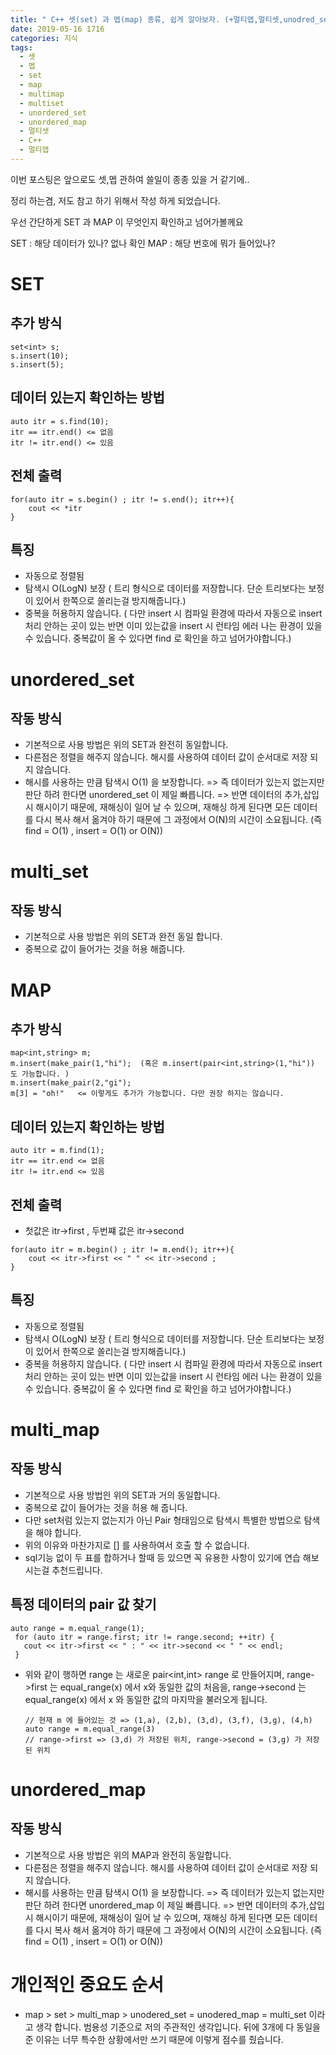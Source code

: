```yaml
---
title: " C++ 셋(set) 과 멥(map) 종류, 쉽게 알아보자. (+멀티맵,멀티셋,unodred_set,multi_set)  "
date: 2019-05-16 1716
categories: 지식
tags: 
  - 셋
  - 멥
  - set
  - map
  - multimap
  - multiset
  - unordered_set
  - unordered_map
  - 멀티셋
  - C++
  - 멀티맵
---
```


이번 포스팅은 앞으로도 셋,멥 관하여 쓸일이 종종 있을 거 같기에..

정리 하는겸, 저도 참고 하기 위해서 작성 하게 되었습니다.

우선 간단하게 SET 과 MAP 이 무엇인지 확인하고 넘어가볼께요

SET : 해당 데이터가 있나? 없나 확인
MAP : 해당 번호에 뭐가 들어있나? 

# SET

## 추가 방식
```
set<int> s;
s.insert(10);
s.insert(5);
```
## 데이터 있는지 확인하는 방법
```
auto itr = s.find(10);
itr == itr.end() <= 없음
itr != itr.end() <= 있음
```

## 전체 출력
```
for(auto itr = s.begin() ; itr != s.end(); itr++){
    cout << *itr
}
```

## 특징
- 자동으로 정렬됨
- 탐색시 O(LogN) 보장 ( 트리 형식으로 데이터를 저장합니다. 단순 트리보다는 보정이 있어서 한쪽으로 쏠리는걸 방지해줍니다.)
- 중복을 허용하지 않습니다. ( 다만 insert 시 컴파일 환경에 따라서 자동으로 insert처리 안하는 곳이 있는 반면
  이미 있는값을 insert 시 런타임 에러 나는 환경이 있을 수 있습니다. 중복값이 올 수 있다면 find 로 확인을 하고 넘어가야합니다.)
  
# unordered_set
## 작동 방식 
 - 기본적으로 사용 방법은 위의 SET과 완전히 동일합니다.
 - 다른점은 정렬을 해주지 않습니다. 해시를 사용하여 데이터 값이 순서대로 저장 되지 않습니다.
 - 해시를 사용하는 만큼 탐색시 O(1) 을 보장합니다. 
   => 즉 데이터가 있는지 없는지만 판단 하려 한다면 unordered_set 이 제일 빠릅니다.
   => 반면 데이터의 추가,삽입 시 해시이기 때문에, 재해싱이 일어 날 수 있으며, 재해싱 하게 된다면
    모든 데이터를 다시 복사 해서 옮겨야 하기 때문에 그 과정에서 O(N)의 시간이 소요됩니다.
    (즉 find = O(1) , insert = O(1) or O(N))
    
# multi_set
## 작동 방식
 - 기본적으로 사용 방법은 위의 SET과 완전 동일 합니다.
 - 중복으로 값이 들어가는 것을 허용 해줍니다. 
 
 
 
# MAP
## 추가 방식
```
map<int,string> m;
m.insert(make_pair(1,"hi");  (혹은 m.insert(pair<int,string>(1,"hi")) 도 가능합니다. )
m.insert(make_pair(2,"gi");
m[3] = "oh!"   <= 이렇게도 추가가 가능합니다. 다만 권장 하지는 않습니다.
```
## 데이터 있는지 확인하는 방법
```
auto itr = m.find(1);
itr == itr.end <= 없음
itr != itr.end <= 있음
```

## 전체 출력
- 첫값은 itr->first , 두번쨰 값은 itr->second
```
for(auto itr = m.begin() ; itr != m.end(); itr++){
    cout << itr->first << " " << itr->second ;  
}
```

## 특징
- 자동으로 정렬됨
- 탐색시 O(LogN) 보장 ( 트리 형식으로 데이터를 저장합니다. 단순 트리보다는 보정이 있어서 한쪽으로 쏠리는걸 방지해줍니다.)
- 중복을 허용하지 않습니다. ( 다만 insert 시 컴파일 환경에 따라서 자동으로 insert처리 안하는 곳이 있는 반면
  이미 있는값을 insert 시 런타임 에러 나는 환경이 있을 수 있습니다. 중복값이 올 수 있다면 find 로 확인을 하고 넘어가야합니다.)
 
 # multi_map
 ## 작동 방식
  - 기본적으로 사용 방법읜 위의 SET과 거의 동일합니다.
  - 중복으로 값이 들어가는 것을 허용 해 줍니다.
  - 다만 set처럼 있는지 없는지가 아닌 Pair 형태임으로 탐색시 특별한 방법으로 탐색을 해야 합니다.
  - 위의 이유와 마찬가지로 [] 를 사용하여서 호출 할 수 없습니다.
  - sql기능 없이 두 표를 합하거나 할때 등 있으면 꼭 유용한 사항이 있기에 연습 해보시는걸 추천드립니다.
  
 ## 특정 데이터의 pair 값 찾기
 ```
 auto range = m.equal_range(1);
  for (auto itr = range.first; itr != range.second; ++itr) {
    cout << itr->first << " : " << itr->second << " " << endl;
  }
  ```
  - 위와 같이 행하면 range 는 새로운 pair<int,int> range 로 만들어지며, range->first 는 equal_range(x) 에서 x와 동일한 값의 처음을,
     range->second 는 equal_range(x) 에서 x 와 동일한 값의 마지막을 불러오게 됩니다. 
     ```
     // 현재 m 에 들어있는 것 => (1,a), (2,b), (3,d), (3,f), (3,g), (4,h)
     auto range = m.equal_range(3)
     // range->first => (3,d) 가 저장된 위치, range->second = (3,g) 가 저장된 위치
     ```
     
  # unordered_map
  ## 작동 방식 
 - 기본적으로 사용 방법은 위의 MAP과 완전히 동일합니다.
 - 다른점은 정렬을 해주지 않습니다. 해시를 사용하여 데이터 값이 순서대로 저장 되지 않습니다.
 - 해시를 사용하는 만큼 탐색시 O(1) 을 보장합니다. 
   => 즉 데이터가 있는지 없는지만 판단 하려 한다면 unordered_map 이 제일 빠릅니다.
   => 반면 데이터의 추가,삽입 시 해시이기 때문에, 재해싱이 일어 날 수 있으며, 재해싱 하게 된다면
    모든 데이터를 다시 복사 해서 옮겨야 하기 때문에 그 과정에서 O(N)의 시간이 소요됩니다.
    (즉 find = O(1) , insert = O(1) or O(N))
    
    
    
# 개인적인 중요도 순서
- map > set > multi_map > unodered_set  = unodered_map = multi_set 이라고 생각 합니다. 
범용성 기준으로 저의 주관적인 생각입니다. 뒤에 3개에 다 동일을 준 이유는 너무 특수한 상황에서만 쓰기 때문에 
이렇게 점수를 줬습니다. 



  
     

